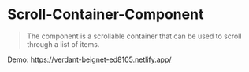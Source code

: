 # Scroll-Container-Component

> The component is a scrollable container that can be used to scroll through a list of items.


Demo: https://verdant-beignet-ed8105.netlify.app/
